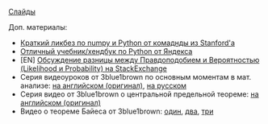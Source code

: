 [Слайды](./lecture01_intro_knn_naive_bayes.pdf)

Доп. материалы:
* [Краткий ликбез по numpy и Python от комаднды из Stanford'а](https://cs231n.github.io/python-numpy-tutorial/)
* [Отличный учебник/хендбук по Python от Яндекса](https://academy.yandex.ru/handbook/python)
 * [EN] [Обсуждение разницы между Правдоподобием и Вероятностью (Likelihood и Probability) на StackExchange](https://stats.stackexchange.com/questions/2641/what-is-the-difference-between-likelihood-and-probability)
 * Серия видеоуроков от 3blue1brown по основным моментам в мат. анализе: [на английском (оригинал)](https://www.youtube.com/playlist?list=PLZHQObOWTQDMsr9K-rj53DwVRMYO3t5Yr), [на русском](https://www.youtube.com/watch?v=qd0rzmSGPWg&list=PLVjLpKXnAGLVbrcJdDb0a2RS6MmRCgxJz&pp=iAQB)
 * Серия видео от 3blue1brown о центральной предельной теореме: [на английском (оригинал)](https://www.youtube.com/playlist?list=PLZHQObOWTQDOMxJDswBaLu8xBMKxSTvg8)
 * Видео о теореме Байеса от 3blue1brown: [один](https://www.youtube.com/watch?v=HZGCoVF3YvM), [два](https://www.youtube.com/watch?v=lG4VkPoG3ko), [три](https://www.youtube.com/watch?v=U_85TaXbeIo)